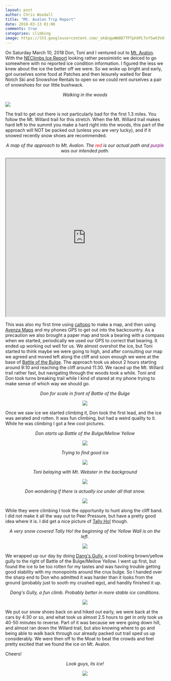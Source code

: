 ```yaml
---
layout: post
author: Chris Woodall
title: "Mt. Avalon Trip Report"
date: 2018-03-13 01:00
comments: true
categories: climbing
image: https://lh3.googleusercontent.com/_ekQngwWW8B7TPTphOPLToY5wH3Vdv_zrEFJ7HnCT6freCLY2Qp6Sg7htRhHNTDLk1R73WeZDbDPG3LbomF764GasLyMOMTjb_gLsa6YDYVod7XsAwRLUR7pC7s8TknsT3GcjZ1qGGIdh3RtsnJjlqqC5whLCppO420HV1y1ggCGCHjjNnxIA0275gJlUCTeFDdl7fsS0acZJQPRGbn6cVDuxkIOGg9gfKVL4GEja0x_n0gFfPPQ9F3e9qnrTLq7SW3S_By9u2wL6WqJdqnq5Thquyd2yq5c_Yvjm0PcZAqOvhILaZvGPvF6mhg6SiJfW4vS0cQeuvLIPmHmCuQJWzCPrFkmMK7DawBo5ws-LZMQEw6IFFu81bZPwyByXy99dtWfjmK41XqFw1QMSP0ByJ8B5a-7646b6OfJXdlBDyNq_AhMXuXA4WaiTi3Ly-y0p3v0gKjo3Lg4pzFjZyp8GoP_t3kJVANA3qM3rQ_wdGA90GZcV3YstIaVSUeejJxOq9283GH_YisLSwX2sobx8rpCwAcpCDltgJ3-ndp79j00wVZ_xX1Dg5cDIQv_0yZJq8f4mj23QuwiXr0kIw2WI4ZtXdAY7CF4XLJOo-zd9k1cRP5kqVBwe_93hrYo0qYZ6RUHCZdSX3kQoX8_fUVfIO1sX3vayMvK=w481-h361-no
---
```


On Saturday March 10, 2018 Don, Toni and I ventured out to [Mt. Avalon](https://www.mountainproject.com/area/107472592/mt-avalon). With the [NEClimbs Ice Report](http://neclimbs.com) 
looking rather pessimistic we deiced to go somewhere with no reported ice condition information. I figured the less we
knew about the ice the better off we were. So we woke up bright and early, got ourselves some food at Patches and then 
leisurely waited for Bear Notch Ski and Snowshoe Rentals to open so we could rent ourselves a pair of snowshoes for our
little bushwack.

<!-- more -->

_<center>Walking in the woods</center>_

![](https://lh3.googleusercontent.com/nfZN6QI1BFjjpM02Leer6fa5WCFu5MDXM4qjDFlk6_YiIQH7P_B1bmnVwS0c87l6QSvcTo_WS3qh8W6c0qy7O8OuW5QBpHJd1BTb-AMkYqSKRzzcGGhpBURPM1QFwcoWSw19gwwCmEw3er2jC9Vi6gShwfn2ev1gbEtUAapu76AGusrros2DZjV9z4iaJlZ5RGWLa3QaRw4DIbrilSnXOte3js_zJHwrfQezHDTVASHdzNppLFTg9Vwh9Ja7YgwXUSOzAWx6_5KSKuXw1il4TasEQ4ieUCZAcVNyNUI3dd8p3UN6Fby_pP7k3NaKpCqzdGrDgxVcb9oIcrn4S9NPRvJfGeUhp60juVAZQn-cjJWwf032n3Dmd2LcU3VaD-QEfkVWIgFxXqvsLx8woYGzc18OQLQE18ZN9Q9VjWNwdzbLtimRjqTnFntzX_3iUK0y4Lmst8a4sofTQ-uEhenAc4EZszAzv_FFw-JKChp1NO22hkvkNL2BCsk2e7RC9n5nxEnMr__WoEhbh-UHv8IEyEIZptuz7Z7PjqBmdCJ1TUrnLcplfFzajfhTMJF5mLplv4iGMHFMZxsxslxiGdVPSuWoOLDWk-kbCKGLBBZajaeKvVHcAVFlcrlwdXYSS1-oFjjFV8_LweVmtNJZQIobADyXT2SGWVju=w1262-h946-no)

The trail to get out there is not particularly bad for the first 1.3 miles. You follow the Mt. Willard trail for this stretch.
When the Mt. Willard trail makes hard left to the summit you make a hard right into the woods, this part of the approach
will NOT be packed out (unless you are very lucky), and if it snowed recently snow shoes are recommended.

_<center>A map of the approach to Mt. Avalon. The <span style="color:red">red</span> is our actual path and <span style="color:purple">purple</span> was our intended path.</center>_

<iframe width="100%" height="500px" src="https://caltopo.com/m/U3M2"></iframe>

This was also my first time using [caltopo](caltopo.com) to make a map, and then using [Avenza Maps](https://www.avenza.com/avenza-maps/) and my phones GPS to get out into the backcountry. As a precaution
we also brought a paper map and took a bearing with a compass when we started, periodically we used our GPS
to correct that bearing. It ended up working out well for us. We almost overshot the ice, but Toni started to
think maybe we were going to high, and after consulting our map we agreed and moved left along the cliff and
soon enough we were at the base of [Battle of the Bulge](https://www.mountainproject.com/route/107472686/the-battle-of-the-bulge). The approach took us about 2 hours starting
around 9:10 and reaching the cliff around 11:30. We raced up the Mt. Willard trail rather fast, but navigating
through the woods took a while. Toni and Don took turns breaking trail while I kind of stared at my phone trying to make sense of which way we should go. 

_<center>Don for scale in front of Battle of the Bulge</center>_
<center>
<img src="https://lh3.googleusercontent.com/nfx_vlcBXymFafAtwT7330o6xyi_sPM2E2RGB9NB189xSjXtLfA5VHF80v1Frl1xpxmW21QGe4dKBKpwNFRL_hAF_X_IqNjy9j7MVhd5zBXHolEOcrNWuqPZAkDjH9lhsKX1xr7DiXXuIUwvCF9pP11pNrmNGCRysDgOgLKjiN0S13A9epWwWiLaqgexEBL3PWQGMTa4y6PZMGh2onJA_iwVguGzHHZreORHCwu_SUnN-R_SiR0XB1nJWBuW8W-FV-9rfTD8zndZMlPSvzyeFfJV1ae9VfSl7KGd0pxq9YEJ-0A-DwTtcaPzqdodAEKjjvTZl9GRzMawdmzaXaYB4qGfF2-6UxdsZw9N-QGGDi-EHCSy1Bd9qPXMl4QuaHuabRu5_xQfqVUaRuiZCsJ_ew5wuUjuTDmjroBpvZHAShyryO3KZA_x7UwBbSCs3sAZ_OIF-pEwchkHHet8MVjccAuYAqsZBvLYFZ6d7YoaZ-8XjU4N7C9BSejBidIDkVF9RnyZuexq_KJe1QQsm3roJ50OgtIzne4NM-3Qshd87IcRJ_08yj9iB9MkGrTfj81VcDxebeFk8ANLfizg4-0oxXxMOet5PWrO8cOAqaX99rQHl-_t0CUra6kzKGe4VZOTHtYWJkSTG-lqVd-fzhH_ves6d8f4pC-W=w481-h641-no" />
</center>

Once we saw ice we started climbing it, Don took the first lead, and the ice was aerated and rotten. It was fun climbing, but
had a weird quality to it. While he was climbing I got a few cool pictures.


_<center>Don starts up Battle of the Bulge/Mellow Yellow</center>_

<center>
<img src="https://lh3.googleusercontent.com/WBISsR-V-qXXDyaAtSuJWjZXz2Nr2szb5mfI6bCTDsDfKQ0ifXn321PoOWQ09R73uFbdgnhBrTaoyTmzT3KjXmzTo4VSuAagGvAnDF2qhnFvFLOrFcRaRROdGwJQhqMEerKQHw2KePWlGVrYBH-N26Y2fyaYfVX81lmEYiooDj-vTeGQzn8iBy71hGaGOzncjOw2q-_7DPTdFO9-dd-49IiB8BX3M14kylquFMDWNYmmW27KjvIFpi7TTX2_BPeYsziEaAAv39NrSE6yCesdRiCg-PBu8imLbXaPhjKGjrIZAMFO-GtW-tLNzkBb3aw-dCe021lBJdFW4s1udTEzEstKpWgVJvPt6AdJ1jLNW2ByMpE_DpvkX8wmP6C3ATfvVNg8ckG7jjkiLeqe6NyWjd2Ipbiep4aW6gU8S8tDjY9HX2IhBeZuoXs-eFkjK1MdeZYQGDe0rFlY-LVf_l9V_EeSlXd0r_u30sYsSEUZ75yhfk9I1K0ff0ngrryvRV88ZSLdwA2wUsl2oRfv1YuDahytjxH_MeFxhj5jE4vRbKrv0HIDhfBEcQ_amVMbP_yGWhMDCWobXHatOd2UOiTTOO_X4uc8Ga73R3FGayylA2BCQj5wT_DM5S23BjcfJ5nB3k_Wvo5ZbOsCQNFGA6Xd_XxPSAx7_g6u=w481-h641-no" />
</center>


_<center>Trying to find good ice</center>_

<center>
<img src="https://lh3.googleusercontent.com/mQRGVzv6f54lQsk7ujaMEr2HO8FEPKzA--SEJVjHZ95Z7wyQf69PbUjgk7QD06k6h3M9Aub047rPn3lqCHCf6dK-GhMk6tEUsR-coZsfqlv4eiZzMzeXwopqbeuOgoZr7EIB9BpuWdb0tDBcA_6qlE2KaMYqX-NWxsRL81BJiafNJlu0KFSXe2pXRkCcaYVAgzG1Qw5DmLo5qMdQzrRfiTEPF1Z6U5FbH9SQnfes8YjmMR65XRiMCjLQF8Afa5SKxt1Dbko-afYBS13e2EVHCxuRNyWfXEff_F0bpxl-4jiQFyCvGShsOZhglq6uYemHUv8Tbn0W6zD2YOOrvTaSt2SPKL6se1J2uKdOcI36rk0uay3X7dxDDR_TcKJv7tVScprMbAWK9OeRTmbX_Qx2Rju6InsCL8GVm3nRbaVL-ll9z3hiBhqtwmm8EQw05LbVijh3wOgU7B6w728rcXOisFzfYqkyhiM9xU6Ti5gdAl-huESEhChuoEz5lLu2HUQ3Z9V91qZgsuItPKiagJYmPxDBfMde4AfRW9lhBxZIm1Pub6rPCjsIBvpJjaf3EMUfgk_995xz8FFU4Jn8ZzkX32Ubz52dqn7Qcf9hYyrwhu2f3eC5Ebm7jlwS-XdUuKFJTRa6XUwn3V-6RvG1fcgBitnB1MvNlk6y=w481-h641-no" />
</center>

_<center>Toni belaying with Mt. Webster in the background</center>_

<center>
<img src="https://lh3.googleusercontent.com/dD2WmgsOJhYDsUvM-PBiOHIazMDIjB5QTE4rK2DZ1Jd1vKSQYcngxVdEybjwK6bdju_2cxY5qEQVZk8WxPqt2sOTphTFZU1Zx7rRKRDjy1VMtF5Kc9vaAx-zVQLNeFivc8E6i6Gyctf0KUdXbO5q_WZQlsBT25_XqetWtn06HM_npbAN2GL1JQmNOgjslMcz7mNcj4DjPRgkG1DVwDYeu67zgitN2L_xmfjIJGT-F9ZnADJe_OijXNtJz7O83nLVOQ6T6Svzh7hSB_jy9KrV9-zBjzK53oQ4stQRZICFzwPPjaHOwcrj2Kfl1mXNXD_P_XIGRDg7qOkoq-Mm3QzC-oAy6Wd94m5Qg4o0Joz_D47UuCgTb6vF1JNQlxUEipUUrsfKVqnaBR7AyYCUwl-caUG_swDeyMyQ601fnjowcMWIo2XTRTf6Kvp4USVSR6mc0PQ093uYVCHlkAEpr1Rgcu8wG8E-yUomAMInquWzOd8YaZHaGZc2auCbZMZC69wEV2cVBHl03NRD9z_wufLIV5VlfRgyj5jCP0BxWuuH0CmK26mR9Jv6XZG6FhiGVmw3HS9GI5F57sZW34mXLAMowPi7YAG_LoBf-p-_ICywjmOjkaeUcnJrMlMyGAUOUxWolbZavqwN6v1NXckvi5hO5e1oai5_FYgY=w481-h641-no" />
</center>


_<center>Don wondering if there is actually ice under all that snow.</center>_

<center>
<img src="https://lh3.googleusercontent.com/hpMGEyDTR4AfjgkfS8OKDaj0CLTr0fEuBAFRSEti-PJvbm-YTPB4i3kHcUVaon_7LdrDjtkMCJRZfupkx9t2YVrkCPvBMOn2XxtR1WHgMMn3Sp-088l0ddfKedeHRuk0vS2HdZQjqyk-DiElpHAIEfOcYCJ79JjmihdBMj-UXJ3fmUg_Ylt8g6ltT2Bi7WVoVaeaTx-vMuFIpDJneJc66yYiVzxZpfgghoMy8ytAGSm8c8DzkeGRgqxBpzB8MeI1EKR7cdYp4yJo7izFEvbU6l8SkzMghM06-wDUEU1vjH8NGyJtPvoBnAY364XZP7FET1yTsOndpDL1gioN3oDcpvcf3koSlA4wQpt2r_mc062SL0_IzjrwikEoD_UznPLVZtBCdJDvHv5E5y7moYMS6tYR-eO5dqFXQvECs9ouBbQd9fOhI2cCxi7hCnSUKOuCmGw2VqVa6B48aylhw8br-Yo5AoBIwsn0g4a309JZmkebOW1BPt527rVR8wenvX-gTnfrCF9u9Q3jPi0SoSe8SbS3jiANyTFemqgXeWandkhqLILteEwmPIkQzabSPfsWccq2gKskPI23-iDmKsNsLOUKqmiRztbcvhSQFeKppYTJx5cCG0qzv3SvYguSFtC2c4dGENA4x04ixWGBk8JZVCTIlkruBNUs=w481-h641-no" />
</center>

While they were climbing I took the opportunity to hunt along the cliff band. I did not make it all the way out to Peer
Pressure, but have a pretty good idea where it is. I did get a nice picture of [Tally Ho!](https://www.mountainproject.com/route/107472639/tally-ho) though.

_<center>A very snow covered Tally Ho! the beginning of the Yellow Wall is on the left.</center>_

<center>
<img src="https://lh3.googleusercontent.com/nT7GD4gmAcJ4I7gUHE1AGD4xhUInvGcraUiZZsQ6pFqrk-fkiPAcoiHUCVNX0KAnoAYYNkVhndY90qUyWU_eTUsvcv6K08DbDl03_ntpt3hGZW4tHWOy3HVL8p53DKaj78SOgsbcC7NPHGa6eFv63Up23IHGTsMm-O6srvB4DZKMkVHdJ_L_ggwif4AvGEVuhCU8rUkbid4MI91fOWfdBp1h__hUurwwOerGlmoQipZoX5ejAkDPuqvO7klkpMnsM-T9J4FpXcGQG-HedfdnoqBZnhphtDD--zdfLzVT4RbaEUZdsi8IJAYnVjn_Y-ILPJajH15fjl-mVWvF7-43aRI7VjQtOqBXiOIZ7ND6M8SNgjKYArlQFM4e8UiXyp4wPpYUyLA9NhyrwVPfLi4krEh1lZS-ZpSrAFWwerNrpVHRV_lhMFWHM2WII__61UD8BR-YNGSEqOYLqDTwbB_gh68N0KJQdZNNpYtTIWh96E2Rrf_z-GS1FadYqtqQEJaWwldjzvOZJix0x1zwK5RosUZ-6UK0AF6GcAwKiHxUFVxpC3zPHbAAK9BFUQV4skrFR_MwZzwMnFt6RcSFOsLfINR_e20HdfMQeRRiKh8TSEato0hCbVwoG-nmU55nWzaAMmr-8m9u3k0Zrrd67PBKdc237cDoUQjU=w481-h361-no" />
</center>

We wrapped up our day by doing [Dang's Gully](https://www.mountainproject.com/route/107472663/dangs-gully), a cool looking brown/yellow gully to the right of Battle of the Bulge/Mellow Yellow. I went up first, but found the ice to be too rotten for my tastes and was having trouble getting good stability with my monopoints around the crux bulge. So I handed over the sharp end to Don who admitted it was harder than it looks from the ground (probably just to sooth my crushed ego), and handily finished it up.

_<center>Dang's Gully, a fun climb. Probably better in more stable ice conditions. </center>_

<center>
<img src="https://lh3.googleusercontent.com/n9ZADwTykrj3hi6UGFfQCafWyF1MkMCQ5-vhlgyhuCVc33gnm6C3vBVpMUNOlpEMeLw_CWrI2jkP-xUMlPDJWcGbBMNmJBQLLZ9NwXCiK7geUoXrwJGwI_Csp9T6r02YyODDvdrY4n8F7sWeY-1wFFZMNd2qi_NOMd5chgERiW6jSK43CWGdTMfrQ-dzagazvQKff_5zNJWMwxRk4hWDur3WhDwPSdDLTKN_ZQLg0Xef4wLmzKw2DK52Ur9fReI_pLCB4-OqM67uyL71N1krNKQjykMuDFOLKJa3yUgrwq00H9exIIrCru9xyd1kd3H_L927g91R-GxHFN-mQIyo45qWuJSzc_kLpgTM5wB_0e1ng1XnTJKRS1OL3cEax4msOJ6O_eimXQ6JVf6Uj04cZOWNGgaV3T_gI5gNXo50xnBBJhiGJ6EtDWxJUp3X5aTeuofvjpW_lOvs34cuVzBwg04y0Q4_0ZmBe0FjN9UNfA-xD6S7tDg9NycIVpkKhVfHSEpLKM_9DZfTxYt-eZkoYMm9B8OxW2Nr08wp_YrcTZtQrXhJrB66A2K4EqzZcVSuTzKj4SbYe_4jDk7JHhAMlKV6KBI_BzH1n-c4BLcX5x8zUmXhihUpg19ubQykW_4oSzCdI1yEN8Bxb-A61FjqsCt51id1oi1i=w481-h641-no" />
</center>

We put our snow shoes back on and hiked out early, we were back at the cars by 4:30 or so, and what took us almost 2.5 hours to get in only took us 40-50 minutes to reverse. Part of it was because we were going down hill, and almost ran down the Willard trail, but also knowing where to go and being able to walk back through our already packed out trail sped us up considerably. We were then off to the Moat to beat the crowds and feel pretty excited that we found the ice on Mt. Avalon.

Cheers!

_<center>Look guys, its ice!</center>_

<center>
<img src="https://lh3.googleusercontent.com/44l0CFgYigUOvSbWdVF99hzsebJYKJZxBfwnSec_UVMtaDG_cbUFQwnSAHxaSHGxV-V4SqbLDiMoyn0tU8Xz7pEvZOMWBTVrnJ0gZqipqDy2C_RGw2bKvShurwrQhzDfBpdbElHgCqGh0DwkBNcea677PWCDwaRld9cuim95KHcJSrlMnsHdDQkc1bizJ3nOEtahgxz1IJhsZuWYEbny-H8TIvMulBcDN0D1vQYOPZg0afQxPi8Qocu1XPU7pu5goh4BCT4FDZ9M0orQU9QqccYeCIK0d_Ur4dxRbrbuf8EC1MZjGGD5ndB1rGvyXrqlkdyUlOCgF0kH1EiGyshn2zbfwXYJEK5PepUxOEyECaoluGXTBgqXnXtRCyRQU2NNht4ArJTyfJvMdov_sbaMKD9Ow8iFTfoXJQnHdQqmeVFoHNh4CvcEvr1karTxXK_CYgB967YtOirxPO02cBgFFNbA28ROfmDzegAQn1pS2QDqAEW6qQUixGEDVgFX0RwTGc_tPY988iP2tn7SP57xT0WqA4DzcX9bk44zNCWHIX5pZnYIwznxO18xjEISiyQsR-S1DHvAD-yReVnhItrjRDsZlCeECfm3tS9ZXVt6z4zNxTkNhbgas4Dn71Wx_Oo670riHtJrW4QeQzrRXcLuYIN4oh0f2LB_=w481-h641-no" />
